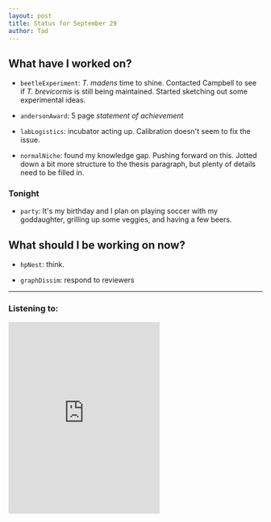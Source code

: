 ```yaml
---
layout: post 
title: Status for September 29 
author: Tad
---
```


 
## What have I worked on?

* `beetleExperiment`: _T. madens_ time to shine. Contacted Campbell to see if _T. brevicornis_ is still being maintained. Started sketching out some experimental ideas.

* `andersonAward`: 5 page _statement of achievement_ 

* `labLogistics`: incubator acting up. Calibration doesn't seem to fix the issue. 

* `normalNiche`: found my knowledge gap. Pushing forward on this. Jotted down a bit more structure to the thesis paragraph, but plenty of details need to be filled in. 




### Tonight 

* `party`: It's my birthday and I plan on playing soccer with my goddaughter, grilling up some veggies, and having a few beers.






## What should I be working on now? 


* `hpNest`: think.
  
* `graphDissim`: respond to reviewers

 
 
 
 
--- 
 
### Listening to: 

<iframe src="https://embed.spotify.com/?uri=spotify%3Atrack%3A3lvfZJ1HSTUKSGttRNRGMr" width="300" height="380" frameborder="0" allowtransparency="true"></iframe>

<i class='fa fa-code' style='color:pink'></i> 
